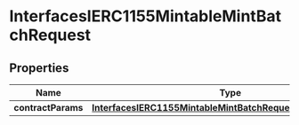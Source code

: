 

# InterfacesIERC1155MintableMintBatchRequest

## Properties

Name | Type | Description | Notes
------------ | ------------- | ------------- | -------------
**contractParams** | [**InterfacesIERC1155MintableMintBatchRequestContractParams**](InterfacesIERC1155MintableMintBatchRequestContractParams.md) |  | 




